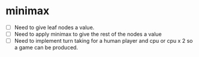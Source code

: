 # minimax

- [ ] Need to give leaf nodes a value.
- [ ] Need to apply minimax to give the rest of the nodes a value
- [ ] Need to implement turn taking for a human player and cpu or cpu x 2 so a game can be produced.
